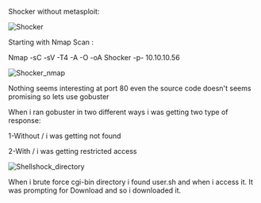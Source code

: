 Shocker without metasploit:

![Shocker](https://user-images.githubusercontent.com/55708909/91436133-21961600-e885-11ea-9527-06aa2d2e852d.png)

Starting with Nmap Scan :

Nmap -sC -sV -T4 -A -O -oA Shocker -p- 10.10.10.56

![Shocker_nmap](https://user-images.githubusercontent.com/55708909/91436808-76865c00-e886-11ea-9731-23077e3b354f.png)

Nothing seems interesting at port 80 even the source code doesn't seems promising so lets use gobuster 

When i ran gobuster in two different ways i was getting two type of response:

1-Without / i was getting not found

2-With / i was getting restricted access

![Shellshock_directory](https://user-images.githubusercontent.com/55708909/91437850-25776780-e888-11ea-8280-2b7e84da1ef3.png)

When i brute force cgi-bin directory i found user.sh and when i access it. It was prompting for Download and so i downloaded it.






